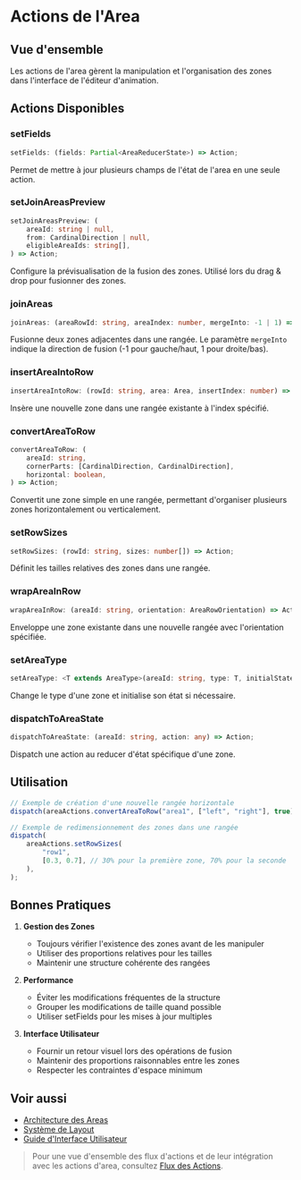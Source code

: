# Actions de l'Area

## Vue d'ensemble

Les actions de l'area gèrent la manipulation et l'organisation des zones dans l'interface de l'éditeur d'animation.

## Actions Disponibles

### setFields

```typescript
setFields: (fields: Partial<AreaReducerState>) => Action;
```

Permet de mettre à jour plusieurs champs de l'état de l'area en une seule action.

### setJoinAreasPreview

```typescript
setJoinAreasPreview: (
	areaId: string | null,
	from: CardinalDirection | null,
	eligibleAreaIds: string[],
) => Action;
```

Configure la prévisualisation de la fusion des zones. Utilisé lors du drag & drop pour fusionner des zones.

### joinAreas

```typescript
joinAreas: (areaRowId: string, areaIndex: number, mergeInto: -1 | 1) => Action;
```

Fusionne deux zones adjacentes dans une rangée. Le paramètre `mergeInto` indique la direction de fusion (-1 pour gauche/haut, 1 pour droite/bas).

### insertAreaIntoRow

```typescript
insertAreaIntoRow: (rowId: string, area: Area, insertIndex: number) => Action;
```

Insère une nouvelle zone dans une rangée existante à l'index spécifié.

### convertAreaToRow

```typescript
convertAreaToRow: (
	areaId: string,
	cornerParts: [CardinalDirection, CardinalDirection],
	horizontal: boolean,
) => Action;
```

Convertit une zone simple en une rangée, permettant d'organiser plusieurs zones horizontalement ou verticalement.

### setRowSizes

```typescript
setRowSizes: (rowId: string, sizes: number[]) => Action;
```

Définit les tailles relatives des zones dans une rangée.

### wrapAreaInRow

```typescript
wrapAreaInRow: (areaId: string, orientation: AreaRowOrientation) => Action;
```

Enveloppe une zone existante dans une nouvelle rangée avec l'orientation spécifiée.

### setAreaType

```typescript
setAreaType: <T extends AreaType>(areaId: string, type: T, initialState?: AreaState<T>) => Action;
```

Change le type d'une zone et initialise son état si nécessaire.

### dispatchToAreaState

```typescript
dispatchToAreaState: (areaId: string, action: any) => Action;
```

Dispatch une action au reducer d'état spécifique d'une zone.

## Utilisation

```typescript
// Exemple de création d'une nouvelle rangée horizontale
dispatch(areaActions.convertAreaToRow("area1", ["left", "right"], true));

// Exemple de redimensionnement des zones dans une rangée
dispatch(
	areaActions.setRowSizes(
		"row1",
		[0.3, 0.7], // 30% pour la première zone, 70% pour la seconde
	),
);
```

## Bonnes Pratiques

1. **Gestion des Zones**

    - Toujours vérifier l'existence des zones avant de les manipuler
    - Utiliser des proportions relatives pour les tailles
    - Maintenir une structure cohérente des rangées

2. **Performance**

    - Éviter les modifications fréquentes de la structure
    - Grouper les modifications de taille quand possible
    - Utiliser setFields pour les mises à jour multiples

3. **Interface Utilisateur**
    - Fournir un retour visuel lors des opérations de fusion
    - Maintenir des proportions raisonnables entre les zones
    - Respecter les contraintes d'espace minimum

## Voir aussi

-   [Architecture des Areas](../architecture/areas.md)
-   [Système de Layout](../technical/layout.md)
-   [Guide d'Interface Utilisateur](../ui/layout.md)

> Pour une vue d'ensemble des flux d'actions et de leur intégration avec les actions d'area, consultez [Flux des Actions](./action-flows.md#flux-de-gestion-des-areas).
